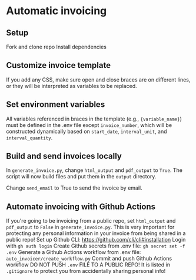 # Automatic invoicing

## Setup

Fork and clone repo
Install dependencies

## Customize invoice template

If you add any CSS, make sure open and close braces are on different lines, or they will be interpreted as variables to be replaced.

## Set environment variables

All variables referenced in braces in the template (e.g., `{variable_name}`) must be defined in the .env file except `invoice_number`, which will be constructed dynamically based on `start_date`, `interval_unit`, and `interval_quantity`.

## Build and send invoices locally

In `generate_invoice.py`, change `html_output` and `pdf_output` to `True`. The script will now build files and put them in the `output` directory.

Change `send_email` to True to send the invoice by email.

## Automate invoicing with Github Actions
If you're going to be invoicing from a public repo, set `html_output` and `pdf_output` to `False` in `generate_invoice.py`. This is very important for protecting any personal information in your invoice from being shared in a public repo!
Set up Github CLI: https://github.com/cli/cli#installation
Login with `gh auth login`
Create Github secrets from .env file: `gh secret set -f .env`
Generate a Github Actions workflow from .env file: `auto_invoicer/create_workflow.py`
Commit and push Github Actions workflow
DO NOT PUSH `.env` FILE TO A PUBLIC REPO! It is listed in `.gitignore` to protect you from accidentally sharing personal info!